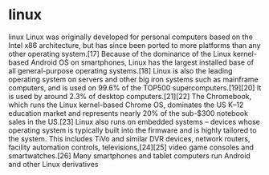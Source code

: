 # linux
linux
Linux was originally developed for personal computers based on the Intel x86 architecture, but has since been ported to more platforms than any other operating system.[17] Because of the dominance of the Linux kernel-based Android OS on smartphones, Linux has the largest installed base of all general-purpose operating systems.[18] Linux is also the leading operating system on servers and other big iron systems such as mainframe computers, and is used on 99.6% of the TOP500 supercomputers.[19][20] It is used by around 2.3% of desktop computers.[21][22] The Chromebook, which runs the Linux kernel-based Chrome OS, dominates the US K–12 education market and represents nearly 20% of the sub-$300 notebook sales in the US.[23] Linux also runs on embedded systems – devices whose operating system is typically built into the firmware and is highly tailored to the system. This includes TiVo and similar DVR devices, network routers, facility automation controls, televisions,[24][25] video game consoles and smartwatches.[26] Many smartphones and tablet computers run Android and other Linux derivatives
